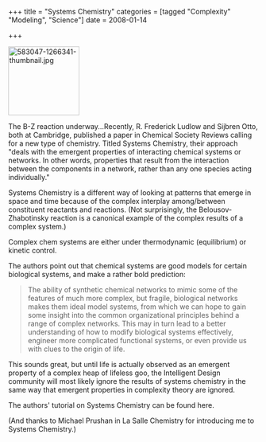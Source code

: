 +++
title = "Systems Chemistry"
categories = [tagged "Complexity"  "Modeling", "Science"]
date = 2008-01-14


+++


<img alt="583047-1266341-thumbnail.jpg" src="https://www.fractalog.com/jpg/583047-1266341-thumbnail.jpg" style="width: 143px; height: 138px;" />

   The B-Z reaction underway...Recently, R. Frederick Ludlow and Sijbren Otto, both at Cambridge, published a paper in Chemical Society Reviews calling for a new type of chemistry. Titled Systems Chemistry, their approach &quot;deals with the emergent properties of interacting chemical systems or networks. In other words, properties that result from the interaction between the components in a network, rather than any one species acting individually.&quot;
       
Systems Chemistry is a different way of looking at patterns that emerge in space and time because of the complex interplay among/between constituent reactants and reactions. (Not surprisingly, the Belousov-Zhabotinsky reaction is a canonical example of the complex results of a complex system.) 
       
Complex chem systems are either under thermodynamic (equilibrium) or kinetic control.
        
The authors point out that chemical systems are good models for certain biological systems, and make a rather bold prediction:
       
<blockquote>   
The ability of synthetic chemical networks to mimic some of the features of much more complex, but fragile, biological networks makes them ideal model systems, from which we can hope to gain some insight into the common organizational principles behind a range of complex networks. This may in turn lead to a better understanding of how to modify biological systems effectively, engineer more complicated functional systems, or even provide us with clues to the origin of life.
   </blockquote>
       
This sounds great, but until life is actually observed as an emergent property of a complex heap of lifeless goo, the Intelligent Design community will most likely ignore the results of systems chemistry in the same way that emergent properties in complexity theory are ignored.
     
 The authors' tutorial on Systems Chemistry can be found here.
     
(And thanks to Michael Prushan in La Salle Chemistry for introducing me to Systems Chemistry.)
